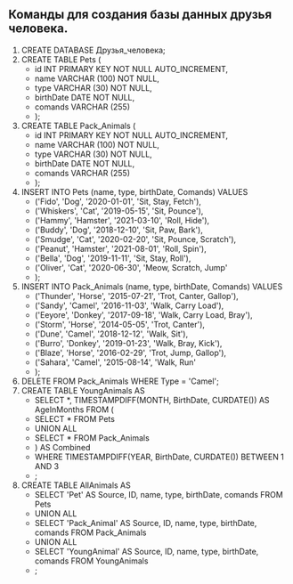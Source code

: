 ## Команды для создания базы данных друзья человека.
1. CREATE DATABASE Друзья_человека;
2. CREATE TABLE Pets ( 
    - id INT PRIMARY KEY NOT NULL AUTO_INCREMENT, 
    - name VARCHAR (100) NOT NULL, 
    - type VARCHAR (30) NOT NULL,
    - birthDate DATE NOT NULL, 
    - comands VARCHAR (255)
    - );
3. CREATE TABLE Pack_Animals ( 
    - id INT PRIMARY KEY NOT NULL AUTO_INCREMENT, 
    - name VARCHAR (100) NOT NULL, 
    - type VARCHAR (30) NOT NULL,
    - birthDate DATE NOT NULL, 
    - comands VARCHAR (255)
    - );
4.  INSERT INTO Pets (name, type, birthDate, Comands) VALUES
    - ('Fido', 'Dog', '2020-01-01', 'Sit, Stay, Fetch'),
    - ('Whiskers', 'Cat', '2019-05-15', 'Sit, Pounce'),
    - ('Hammy', 'Hamster', '2021-03-10', 'Roll, Hide'),
    - ('Buddy', 'Dog', '2018-12-10', 'Sit, Paw, Bark'),
    - ('Smudge', 'Cat', '2020-02-20', 'Sit, Pounce, Scratch'),
    - ('Peanut', 'Hamster', '2021-08-01', 'Roll, Spin'),
    - ('Bella', 'Dog', '2019-11-11', 'Sit, Stay, Roll'),
    - ('Oliver', 'Cat', '2020-06-30', 'Meow, Scratch, Jump'
    - );
5. INSERT INTO Pack_Animals (name, type, birthDate, Comands) VALUES
    - ('Thunder', 'Horse', '2015-07-21', 'Trot, Canter, Gallop'),
    - ('Sandy', 'Camel', '2016-11-03', 'Walk, Carry Load'),
    - ('Eeyore', 'Donkey', '2017-09-18', 'Walk, Carry Load, Bray'),
    - ('Storm', 'Horse', '2014-05-05', 'Trot, Canter'),
    - ('Dune', 'Camel', '2018-12-12', 'Walk, Sit'),
    - ('Burro', 'Donkey', '2019-01-23', 'Walk, Bray, Kick'),
    - ('Blaze', 'Horse', '2016-02-29', 'Trot, Jump, Gallop'),
    - ('Sahara', 'Camel', '2015-08-14', 'Walk, Run'
    - );
6. DELETE FROM Pack_Animals WHERE Type = 'Camel';
7. CREATE TABLE YoungAnimals AS
    - SELECT *, TIMESTAMPDIFF(MONTH, BirthDate, CURDATE()) AS AgeInMonths FROM (
    - SELECT * FROM Pets
    - UNION ALL
    - SELECT * FROM Pack_Animals
    - ) AS Combined
    - WHERE TIMESTAMPDIFF(YEAR, BirthDate, CURDATE()) BETWEEN 1 AND 3
    - ;
8. CREATE TABLE AllAnimals AS
    - SELECT 'Pet' AS Source, ID, name, type, birthDate, comands FROM Pets
    - UNION ALL
    - SELECT 'Pack_Animal' AS Source, ID, name, type, birthDate, comands FROM Pack_Animals
    - UNION ALL
    - SELECT 'YoungAnimal' AS Source, ID, name, type, birthDate, comands FROM YoungAnimals
    - ;

